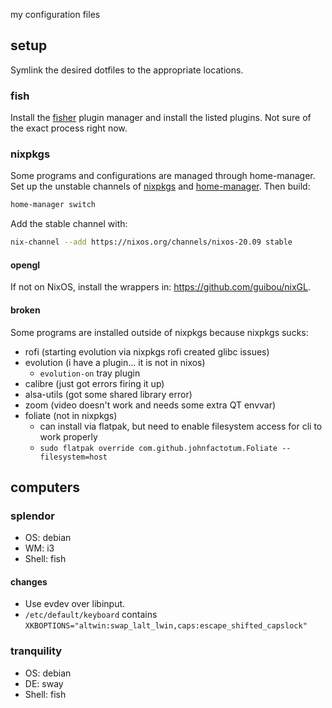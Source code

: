 my configuration files

## setup

Symlink the desired dotfiles to the appropriate locations.

### fish

Install the [fisher](https://github.com/jorgebucaran/fisher) plugin manager and
install the listed plugins. Not sure of the exact process right now.

### nixpkgs

Some programs and configurations are managed through home-manager. Set up the
unstable channels of [nixpkgs](https://nixos.org/download.html) and
[home-manager](https://github.com/nix-community/home-manager). Then build:

```bash
home-manager switch
```

Add the stable channel with:

```bash
nix-channel --add https://nixos.org/channels/nixos-20.09 stable
```

#### opengl

If not on NixOS, install the wrappers in: https://github.com/guibou/nixGL.

#### broken

Some programs are installed outside of nixpkgs because nixpkgs sucks:

- rofi (starting evolution via nixpkgs rofi created glibc issues)
- evolution (i have a plugin... it is not in nixos)
  - `evolution-on` tray plugin
- calibre (just got errors firing it up)
- alsa-utils (got some shared library error)
- zoom (video doesn't work and needs some extra QT envvar)
- foliate (not in nixpkgs)
  - can install via flatpak, but need to enable filesystem access for cli to work properly
  - `sudo flatpak override com.github.johnfactotum.Foliate --filesystem=host`

## computers

### splendor

- OS: debian
- WM: i3
- Shell: fish

#### changes

- Use evdev over libinput.
- `/etc/default/keyboard` contains `XKBOPTIONS="altwin:swap_lalt_lwin,caps:escape_shifted_capslock"`

### tranquility

- OS: debian
- DE: sway
- Shell: fish

